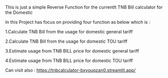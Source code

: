 This is just a simple Reverse Function for the currentlt TNB Bill calculator for the Domestic

In this Project has focus on providing four function as below which is :

  1.Calculate TNB Bill from the usage for domestic general tariff

  
  2.Calculate TNB Bill from the usage for domestic TOU tariff
  
  
  3.Estimate usage from TNB BILL price for domestic general tariff
  
  
  4.Estimate usage from TNB BILL price for domestic TOU tariff


Can visit also :
https://tnbcalculator-bxyouqzan0.streamlit.app/

